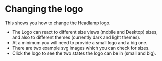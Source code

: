 # Changing the logo

This shows you how to change the Headlamp logo.

- The Logo can react to different size views (mobile and Desktop) sizes, and also to different themes (currently dark and light themes).
- At a minimum you will need to provide a small logo and a big one.
- There are two example svg images which you can check for sizes.
- Click the logo to see the two states the logo can be in (small and big).
